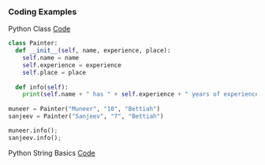 ### Coding Examples

Python Class [Code](https://onecompiler.com/python/3y7h2hufs)  
```python
class Painter:
  def __init__(self, name, experience, place):
    self.name = name
    self.experience = experience
    self.place = place
    
  def info(self):
    print(self.name + " has " + self.experience + " years of experience and lives in " + self.place)
    
muneer = Painter("Muneer", "10", "Bettiah")
sanjeev = Painter("Sanjeev", "7", "Bettiah")

muneer.info();
sanjeev.info();
```
Python String Basics [Code](https://onecompiler.com/python/3y7c5jc9q)